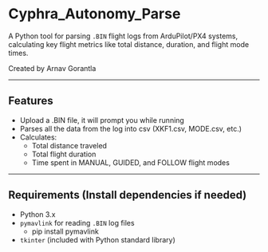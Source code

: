 # Cyphra_Autonomy_Parse

A Python tool for parsing `.BIN` flight logs from ArduPilot/PX4 systems, calculating key flight metrics like total distance, duration, and flight mode times.

Created by Arnav Gorantla

---

## Features

- Upload a .BIN file, it will prompt you while running
- Parses all the data from the log into csv (XKF1.csv, MODE.csv, etc.)
- Calculates:
  - Total distance traveled
  - Total flight duration
  - Time spent in MANUAL, GUIDED, and FOLLOW flight modes

---

## Requirements (Install dependencies if needed)

- Python 3.x
- `pymavlink` for reading `.BIN` log files
  - pip install pymavlink
- `tkinter` (included with Python standard library)

